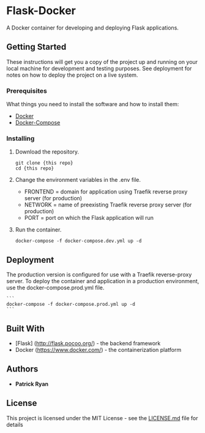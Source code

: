 # Flask-Docker

A Docker container for developing and deploying Flask applications.

## Getting Started

These instructions will get you a copy of the project up and running on your local
machine for development and testing purposes. See deployment for notes on how to deploy
the project on a live system.

### Prerequisites

What things you need to install the software and how to install them:

- <a href="https://docs.docker.com/engine/installation/">Docker</a>
- <a href="https://docs.docker.com/compose/install/">Docker-Compose</a>

### Installing

1. Download the repository.

    ```
    git clone {this repo}
    cd {this repo}
    ```

1. Change the environment variables in the .env file.

    - FRONTEND = domain for application using Traefik reverse proxy server (for production)
    - NETWORK = name of preexisting Traefik reverse proxy server (for production)
    - PORT = port on which the Flask application will run

1. Run the container.

    ```
    docker-compose -f docker-compose.dev.yml up -d
    ```

## Deployment
The production version is configured for use with a Traefik reverse-proxy server.
To deploy the container and application in a production environment, use the docker-compose.prod.yml file.

    ```
    docker-compose -f docker-compose.prod.yml up -d
    ```

## Built With

* [Flask] (http://flask.pocoo.org/) - the backend framework
* Docker (https://www.docker.com/) - the containerization platform

## Authors

* **Patrick Ryan**

## License

This project is licensed under the MIT License - see the [LICENSE.md](LICENSE.md) file for details
